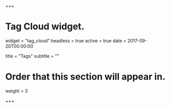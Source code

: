 +++
# Tag Cloud widget.
widget = "tag_cloud"
headless = true
active = true
date = 2017-09-20T00:00:00

title = "Tags"
subtitle = ""


# Order that this section will appear in.
weight = 3

+++
